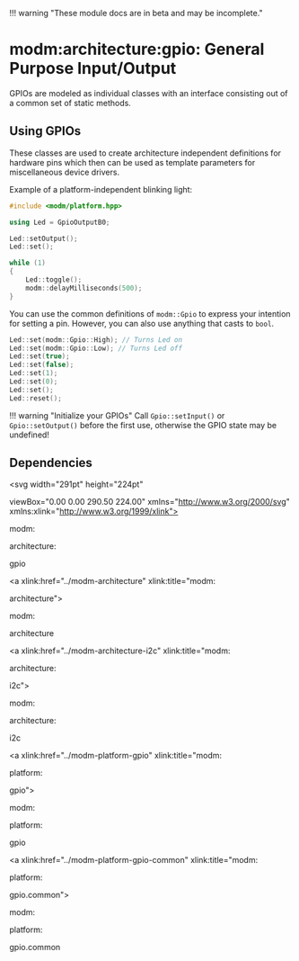 !!! warning "These module docs are in beta and may be incomplete."

# modm:architecture:gpio: General Purpose Input/Output

GPIOs are modeled as individual classes with an interface consisting out of a
common set of static methods.

## Using GPIOs

These classes are used to create architecture independent
definitions for hardware pins which then can be used as template
parameters for miscellaneous device drivers.

Example of a platform-independent blinking light:

<!--
.. compile::
    :target: *
-->

```cpp
#include <modm/platform.hpp>

using Led = GpioOutputB0;

Led::setOutput();
Led::set();

while (1)
{
    Led::toggle();
    modm::delayMilliseconds(500);
}
```

You can use the common definitions of `modm::Gpio` to express your intention
for setting a pin. However, you can also use anything that casts to `bool`.

<!--
.. compile::
    :target: *
    :prefix: |
    	using Led = GpioOutputB0;
-->

```cpp
Led::set(modm::Gpio::High); // Turns Led on
Led::set(modm::Gpio::Low); // Turns Led off
Led::set(true);
Led::set(false);
Led::set(1);
Led::set(0);
Led::set();
Led::reset();
```

!!! warning "Initialize your GPIOs"
    Call `Gpio::setInput()` or `Gpio::setOutput()` before the first use,
    otherwise the GPIO state may be undefined!






## Dependencies

<?xml version="1.0" encoding="UTF-8" standalone="no"?>
<!DOCTYPE svg PUBLIC "-//W3C//DTD SVG 1.1//EN"
 "http://www.w3.org/Graphics/SVG/1.1/DTD/svg11.dtd">
<!-- Generated by graphviz version 2.38.0 (20140413.2041)
 -->
<!-- Title: modm:architecture:gpio Pages: 1 -->
<svg width="291pt" height="224pt"
 viewBox="0.00 0.00 290.50 224.00" xmlns="http://www.w3.org/2000/svg" xmlns:xlink="http://www.w3.org/1999/xlink">
<g id="graph0" class="graph" transform="scale(1 1) rotate(0) translate(4 220)">
<title>modm:architecture:gpio</title>
<polygon fill="white" stroke="none" points="-4,4 -4,-220 286.5,-220 286.5,4 -4,4"/>
<!-- modm_architecture_gpio -->
<g id="node1" class="node"><title>modm_architecture_gpio</title>
<polygon fill="lightgrey" stroke="black" stroke-width="2" points="178,-142 94,-142 94,-89 178,-89 178,-142"/>
<text text-anchor="middle" x="136" y="-126.8" font-family="Times New Roman,serif" font-size="14.00">modm:</text>
<text text-anchor="middle" x="136" y="-111.8" font-family="Times New Roman,serif" font-size="14.00">architecture:</text>
<text text-anchor="middle" x="136" y="-96.8" font-family="Times New Roman,serif" font-size="14.00">gpio</text>
</g>
<!-- modm_architecture -->
<g id="node2" class="node"><title>modm_architecture</title>
<g id="a_node2"><a xlink:href="../modm-architecture" xlink:title="modm:
architecture">
<polygon fill="lightgrey" stroke="black" points="176.5,-216 95.5,-216 95.5,-178 176.5,-178 176.5,-216"/>
<text text-anchor="middle" x="136" y="-200.8" font-family="Times New Roman,serif" font-size="14.00">modm:</text>
<text text-anchor="middle" x="136" y="-185.8" font-family="Times New Roman,serif" font-size="14.00">architecture</text>
</a>
</g>
</g>
<!-- modm_architecture_gpio&#45;&gt;modm_architecture -->
<g id="edge1" class="edge"><title>modm_architecture_gpio&#45;&gt;modm_architecture</title>
<path fill="none" stroke="black" d="M136,-142.092C136,-150.262 136,-159.351 136,-167.702"/>
<polygon fill="black" stroke="black" points="132.5,-167.761 136,-177.761 139.5,-167.761 132.5,-167.761"/>
</g>
<!-- modm_architecture_i2c -->
<g id="node3" class="node"><title>modm_architecture_i2c</title>
<g id="a_node3"><a xlink:href="../modm-architecture-i2c" xlink:title="modm:
architecture:
i2c">
<polygon fill="lightgrey" stroke="black" points="84,-53 0,-53 0,-0 84,-0 84,-53"/>
<text text-anchor="middle" x="42" y="-37.8" font-family="Times New Roman,serif" font-size="14.00">modm:</text>
<text text-anchor="middle" x="42" y="-22.8" font-family="Times New Roman,serif" font-size="14.00">architecture:</text>
<text text-anchor="middle" x="42" y="-7.8" font-family="Times New Roman,serif" font-size="14.00">i2c</text>
</a>
</g>
</g>
<!-- modm_architecture_i2c&#45;&gt;modm_architecture_gpio -->
<g id="edge2" class="edge"><title>modm_architecture_i2c&#45;&gt;modm_architecture_gpio</title>
<path fill="none" stroke="black" d="M69.6947,-53.1323C79.3615,-62.0792 90.347,-72.2467 100.557,-81.6962"/>
<polygon fill="black" stroke="black" points="98.462,-84.5264 108.178,-88.7503 103.217,-79.389 98.462,-84.5264"/>
</g>
<!-- modm_platform_gpio -->
<g id="node4" class="node"><title>modm_platform_gpio</title>
<g id="a_node4"><a xlink:href="../modm-platform-gpio" xlink:title="modm:
platform:
gpio">
<polygon fill="lightgrey" stroke="black" points="169.5,-53 102.5,-53 102.5,-0 169.5,-0 169.5,-53"/>
<text text-anchor="middle" x="136" y="-37.8" font-family="Times New Roman,serif" font-size="14.00">modm:</text>
<text text-anchor="middle" x="136" y="-22.8" font-family="Times New Roman,serif" font-size="14.00">platform:</text>
<text text-anchor="middle" x="136" y="-7.8" font-family="Times New Roman,serif" font-size="14.00">gpio</text>
</a>
</g>
</g>
<!-- modm_platform_gpio&#45;&gt;modm_architecture_gpio -->
<g id="edge3" class="edge"><title>modm_platform_gpio&#45;&gt;modm_architecture_gpio</title>
<path fill="none" stroke="black" d="M136,-53.1323C136,-61.1144 136,-70.0679 136,-78.6164"/>
<polygon fill="black" stroke="black" points="132.5,-78.7502 136,-88.7503 139.5,-78.7503 132.5,-78.7502"/>
</g>
<!-- modm_platform_gpio_common -->
<g id="node5" class="node"><title>modm_platform_gpio_common</title>
<g id="a_node5"><a xlink:href="../modm-platform-gpio-common" xlink:title="modm:
platform:
gpio.common">
<polygon fill="lightgrey" stroke="black" points="282.5,-53 187.5,-53 187.5,-0 282.5,-0 282.5,-53"/>
<text text-anchor="middle" x="235" y="-37.8" font-family="Times New Roman,serif" font-size="14.00">modm:</text>
<text text-anchor="middle" x="235" y="-22.8" font-family="Times New Roman,serif" font-size="14.00">platform:</text>
<text text-anchor="middle" x="235" y="-7.8" font-family="Times New Roman,serif" font-size="14.00">gpio.common</text>
</a>
</g>
</g>
<!-- modm_platform_gpio_common&#45;&gt;modm_architecture_gpio -->
<g id="edge4" class="edge"><title>modm_platform_gpio_common&#45;&gt;modm_architecture_gpio</title>
<path fill="none" stroke="black" d="M205.832,-53.1323C195.551,-62.1669 183.854,-72.4462 173.012,-81.9739"/>
<polygon fill="black" stroke="black" points="170.503,-79.52 165.301,-88.7503 175.124,-84.7782 170.503,-79.52"/>
</g>
</g>
</svg>

